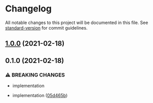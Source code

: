 # Changelog

All notable changes to this project will be documented in this file. See [standard-version](https://github.com/conventional-changelog/standard-version) for commit guidelines.

## [1.0.0](https://github.com/CrowdStrike/yargs-help-output/compare/v0.1.0...v1.0.0) (2021-02-18)

## 0.1.0 (2021-02-18)


### ⚠ BREAKING CHANGES

* implementation

* implementation ([05d465b](https://github.com/CrowdStrike/yargs-help-output/commit/05d465b0137180b734e354d0e0aa1dfacd147672))
